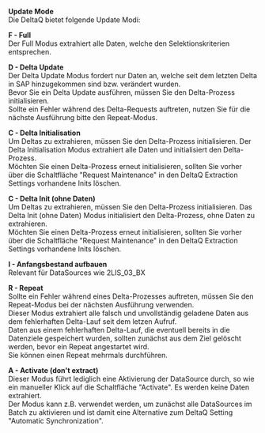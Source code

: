 **Update Mode**<br>
Die DeltaQ bietet folgende Update Modi:

**F - Full**<br>
Der Full Modus extrahiert alle Daten, welche den Selektionskriterien entsprechen.

**D - Delta Update**<br>
Der Delta Update Modus fordert nur Daten an, welche seit dem letzten Delta in SAP hinzugekommen sind bzw. verändert wurden.<br>
Bevor Sie ein Delta Update ausführen, müssen Sie den Delta-Prozess initialisieren.<br>
Sollte ein Fehler während des Delta-Requests auftreten, nutzen Sie für die nächste Ausführung bitte den Repeat-Modus.

**C - Delta Initialisation**<br>
Um Deltas zu extrahieren, müssen Sie den Delta-Prozess initialisieren. Der Delta Initialisation Modus extrahiert alle Daten und initialisiert den Delta-Prozess.<br>
Möchten Sie einen Delta-Prozess erneut initialisieren, sollten Sie vorher über die Schaltfläche "Request Maintenance" in den DeltaQ Extraction Settings vorhandene Inits löschen.

**C - Delta Init (ohne Daten)**<br>
Um Deltas zu extrahieren, müssen Sie den Delta-Prozess initialisieren. Das Delta Init (ohne Daten) Modus initialisiert den Delta-Prozess, ohne Daten zu extrahieren.<br>
Möchten Sie einen Delta-Prozess erneut initialisieren, sollten Sie vorher über die Schaltfläche "Request Maintenance" in den DeltaQ Extraction Settings vorhandene Inits löschen.

**I - Anfangsbestand aufbauen**<br>
Relevant für DataSources wie 2LIS_03_BX

**R - Repeat**<br>
Sollte ein Fehler während eines Delta-Prozesses auftreten, müssen Sie den Repeat-Modus bei der nächsten Ausführung verwenden.<br>
Dieser Modus extrahiert alle falsch und unvollständig geladene Daten aus dem fehlerhaften Delta-Lauf seit dem letzen Aufruf.<br>
Daten aus einem fehlerhaften Delta-Lauf, die eventuell bereits in die Datenziele gespeichert wurden, sollten zunächst aus dem Ziel gelöscht werden, bevor ein Repeat angestartet wird.<br>
Sie können einen Repeat mehrmals durchführen.

**A - Activate (don't extract)**<br>
Dieser Modus führt lediglich eine Aktivierung der DataSource durch, so wie ein manueller Klick auf die Schaltfläche "Activate". Es werden keine Daten extrahiert.<br>
Der Modus kann z.B. verwendet werden, um zunächst alle DataSources im Batch zu aktivieren und ist damit eine Alternative zum DeltaQ Setting "Automatic Synchronization".